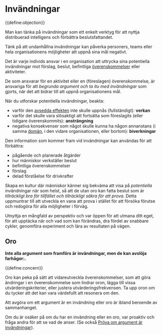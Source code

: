 # Invändningar

{{define:objection}}

Man kan tänka på invändningar som ett enkelt verktyg för att nyttja distribuerad intelligens och förbättra beslutsfattandet.

Tänk på att undanhållna invändningar kan påverka personers, teams eller hela organisationens möjligheter att uppnå sina mål negativt.

Det är varje individs ansvar i en organisation att uttrycka sina potentiella invändningar mot förslag, beslut, befintliga [överenskommelser](glossary:agreement) eller aktiviteter.

De som ansvarar för en aktivitet eller en (föreslagen) överenskommelse, är ansvariga för att *begrunda argument och ta itu med invändningar* som gjorts, när det att bidrar till att uppnå organisationens mål.

När du utforskar potentiella invändningar, beakta:

- varför den [avsedda effekten](glossary:intended-outcome) inte skulle uppnås (fullständigt): **verkan**
- varför det skulle vara slösaktigt att fortsätta som föreslagits (eller tidigare överenskommits): **ansträngning**
- negativa konsekvenser som något skulle kunna ha någon annanstans (i samma [domän](glossary:domain), i den vidare organisationen, eller bortom): **biverkningar**

Den information som kommer fram vid invändningar kan användas för att förbättra:

-   pågående och planerade åtgärder
-   hur människor verkställer beslut
-   befintliga överenskommelser
-   förslag
-   delad förståelse för drivkrafter

Skapa en kultur där människor känner sig bekväma att visa på  *potentiella* invändningar när som helst, så att de utan oro kan fatta beslut som är *tillräckligt bra för tillfället och tillräckligt säkra för att prova*. Detta uppmuntrar till att utveckla en vana att prova i stället för att försöka förutse och redogöra för alla möjligheter i förväg.

Utnyttja en mångfald av perspektiv och var öppen för att utmana ditt eget, för att upptäcka när och vad som kan förändras, dra fördel av snabbare cykler, genomföra experiment och lära av resultaten på vägen.


## Oro

**Inte alla argument som framförs är invändningar, men de kan avslöja farhågor:.**

{{define:concern}}

Oro kan peka på sätt att vidareutveckla överenskommelser, som att göra ändringar i en överenskommelse som lindrar oron, lägga till vissa utvärderingskriterier, eller justera utvärderingsfrekvensen. Ta upp oron om du tycker att det kan vara värdefullt att resonera om den.

Att avgöra om ett argument är en invändning eller oro är ibland beroende av sammanhanget.

Om du är osäker på om du har en invändning eller en oro, var proaktiv och fråga andra för att se vad de anser. (Se också [Pröva om argument är invändningar](section:test-arguments-qualify-as-objections)).
